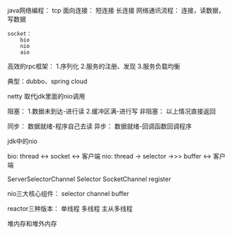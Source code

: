 java网络编程：
	tcp 面向连接：
		短连接
		长连接
	网络通讯流程：
		连接，读数据，写数据
	
	socket：
		bio
		nio
		aio
	
高效的rpc框架：
1.序列化
2.服务的注册、发现
3.服务负载均衡

典型：dubbo、spring cloud


netty 取代jdk里面的nio调用


阻塞：
	1.数据未到达-进行读
	2.缓冲区满-进行写
非阻塞： 以上情况直接返回

同步： 数据就绪-程序自己去读
异步： 数据就绪-回调函数回调程序


jdk中的nio

bio: thread <-> socket <-> 客户端
nio: thread -> selector ->>> buffer <-> 客户端

ServerSelectorChannel
Selector
SocketChannel register

nio三大核心组件： selector channel buffer

reactor三种版本：
单线程
多线程
主从多线程


堆内存和堆外内存